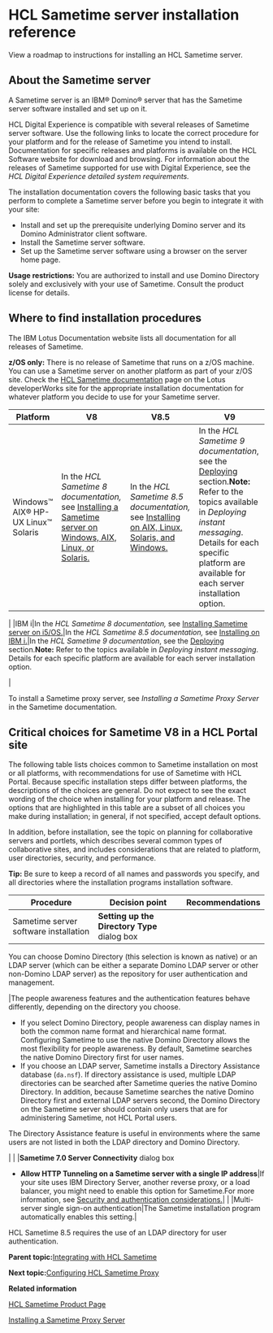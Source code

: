 # HCL Sametime server installation reference

View a roadmap to instructions for installing an HCL Sametime server.

## About the Sametime server

A Sametime server is an IBM® Domino® server that has the Sametime server software installed and set up on it.

HCL Digital Experience is compatible with several releases of Sametime server software. Use the following links to locate the correct procedure for your platform and for the release of Sametime you intend to install. Documentation for specific releases and platforms is available on the HCL Software website for download and browsing. For information about the releases of Sametime supported for use with Digital Experience, see the *HCL Digital Experience detailed system requirements.*

The installation documentation covers the following basic tasks that you perform to complete a Sametime server before you begin to integrate it with your site:

-   Install and set up the prerequisite underlying Domino server and its Domino Administrator client software.
-   Install the Sametime server software.
-   Set up the Sametime server software using a browser on the server home page.

**Usage restrictions:** You are authorized to install and use Domino Directory solely and exclusively with your use of Sametime. Consult the product license for details.

## Where to find installation procedures

The IBM Lotus Documentation website lists all documentation for all releases of Sametime.

**z/OS only:** There is no release of Sametime that runs on a z/OS machine. You can use a Sametime server on another platform as part of your z/OS site. Check the [HCL Sametime documentation](https://help.hcltechsw.com/sametime/welcome/index.html) page on the Lotus developerWorks site for the appropriate installation documentation for whatever platform you decide to use for your Sametime server.

|Platform|V8|V8.5|V9|
|--------|--|----|--|
|Windows™ AIX® HP-UX Linux™ Solaris|In the *HCL Sametime 8 documentation,* see [Installing a Sametime server on Windows, AIX, Linux, or Solaris.](https://www.hcltechsw.com/products/sametime)|In the *HCL Sametime 8.5 documentation,* see [Installing on AIX, Linux, Solaris, and Windows.](https://www.hcltechsw.com/products/sametime)|In the *HCL Sametime 9 documentation*, see the [Deploying](https://www.hcltechsw.com/products/sametime) section.**Note:** Refer to the topics available in *Deploying instant messaging*. Details for each specific platform are available for each server installation option.

|
|IBM i|In the *HCL Sametime 8 documentation,* see [Installing Sametime server on i5/OS.](https://www.hcltechsw.com/products/sametime)|In the *HCL Sametime 8.5 documentation,* see [Installing on IBM i.](https://www.hcltechsw.com/products/sametime)|In the *HCL Sametime 9 documentation*, see the [Deploying](https://www.hcltechsw.com/products/sametime) section.**Note:** Refer to the topics available in *Deploying instant messaging*. Details for each specific platform are available for each server installation option.

|

To install a Sametime proxy server, see *Installing a Sametime Proxy Server* in the Sametime documentation.

## Critical choices for Sametime V8 in a HCL Portal site

The following table lists choices common to Sametime installation on most or all platforms, with recommendations for use of Sametime with HCL Portal. Because specific installation steps differ between platforms, the descriptions of the choices are general. Do not expect to see the exact wording of the choice when installing for your platform and release. The options that are highlighted in this table are a subset of all choices you make during installation; in general, if not specified, accept default options.

In addition, before installation, see the topic on planning for collaborative servers and portlets, which describes several common types of collaborative sites, and includes considerations that are related to platform, user directories, security, and performance.

**Tip:** Be sure to keep a record of all names and passwords you specify, and all directories where the installation programs installation software.

|Procedure|Decision point|Recommendations|
|---------|--------------|---------------|
|Sametime server software installation|**Setting up the Directory Type** dialog box

 You can choose Domino Directory \(this selection is known as native\) or an LDAP server \(which can be either a separate Domino LDAP server or other non-Domino LDAP server\) as the repository for user authentication and management.

|The people awareness features and the authentication features behave differently, depending on the directory you choose.

 -   If you select Domino Directory, people awareness can display names in both the common name format and hierarchical name format. Configuring Sametime to use the native Domino Directory allows the most flexibility for people awareness. By default, Sametime searches the native Domino Directory first for user names.
-   If you choose an LDAP server, Sametime installs a Directory Assistance database \(`da.nsf`\). If directory assistance is used, multiple LDAP directories can be searched after Sametime queries the native Domino Directory. In addition, because Sametime searches the native Domino Directory first and external LDAP servers second, the Domino Directory on the Sametime server should contain only users that are for administering Sametime, not HCL Portal users.

The Directory Assistance feature is useful in environments where the same users are not listed in both the LDAP directory and Domino Directory.


|
| |**Sametime 7.0 Server Connectivity** dialog box

 - **Allow HTTP Tunneling on a Sametime server with a single IP address**|If your site uses IBM Directory Server, another reverse proxy, or a load balancer, you might need to enable this option for Sametime.For more information, see [Security and authentication considerations.](plan_authsec.md)|
| |Multi-server single sign-on authentication|The Sametime installation program automatically enables this setting.|

HCL Sametime 8.5 requires the use of an LDAP directory for user authentication.

**Parent topic:**[Integrating with HCL Sametime](../collab/i_domi_t_sv_st_cfg_intro.md)

**Next topic:**[Configuring HCL Sametime Proxy](../collab/cfg_st_single_ldap.md)

**Related information**  


[HCL Sametime Product Page](https://www.hcltechsw.com/products/sametime)

[Installing a Sametime Proxy Server](https://help.hcltechsw.com/sametime/10.0/install/inst_prox.html)

